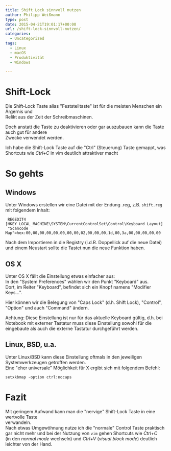 ```yaml
---
title: Shift Lock sinnvoll nutzen
author: Philipp Weißmann
type: post
date: 2015-04-21T19:01:17+00:00
url: /shift-lock-sinnvoll-nutzen/
categories:
  - Uncategorized
tags:
  - Linux
  - macOS
  - Produktivität
  - Windows

---
```

# Shift-Lock

Die Shift-Lock Taste alias "Feststelltaste" ist für die meisten Menschen ein Ärgernis und  
Relikt aus der Zeit der Schreibmaschinen.

Doch anstatt die Taste zu deaktivieren oder gar auszubauen kann die Taste auch gut für andere  
Zwecke verwendet werden.

Ich habe die Shift-Lock Taste auf die "Ctrl" (Steuerung) Taste gemappt, was Shortcuts wie _Ctrl+C_ in vim deutlich attraktiver macht

# So gehts

<!--more-->

## Windows

Unter Windows erstellen wir eine Datei mit der Endung .reg, z.B. `shift.reg` mit folgendem Inhalt:

     REGEDIT4
    [HKEY_LOCAL_MACHINE\SYSTEM\CurrentControlSet\Control\Keyboard Layout]
     "Scancode Map"=hex:00,00,00,00,00,00,00,00,02,00,00,00,1d,00,3a,00,00,00,00,00

Nach dem Importieren in die Registry (i.d.R. Doppellick auf die neue Datei) und einem Neustart sollte die Tastet nun die neue Funktion haben.

## OS X

Unter OS X fällt die Einstellung etwas einfacher aus:  
In den "System Preferences" wählen wir den Punkt "Keyboard" aus.  
Dort, im Reiter "Keyboard", befindet sich ein Knopf namens "Modifier Keys...".

Hier können wir die Belegung von "Caps Lock" (d.h. Shift Lock), "Control", "Option" und auch "Command" ändern.

Achtung: Diese Einstellung ist nur für das aktuelle Keyboard gültig, d.h. bei  
Notebook mit externer Tastatur muss diese Einstellung sowohl für die eingebaute als auch die externe Tastatur durchgeführt werden.

## Linux, BSD, u.a.

Unter Linux/BSD kann diese Einstellung oftmals in den jeweiligen Systemwerkzeugen getroffen werden.  
Eine "eher universale" Möglichkeit für X ergibt sich mit folgendem Befehl:

    setxkbmap -option ctrl:nocaps

# Fazit

Mit geringem Aufwand kann man die "nervige" Shift-Lock Taste in eine wertvolle Taste  
verwandeln.  
Nach etwas Umgewöhnung nutze ich die "normale" Control Taste praktisch gar nicht mehr und bei der Nutzung von `vim` gehen Shortcuts wie _Ctrl+C_  
(in den _normal mode_ wechseln) und _Ctrl+V_ (_visual block mode_) deutlich leichter von der Hand.